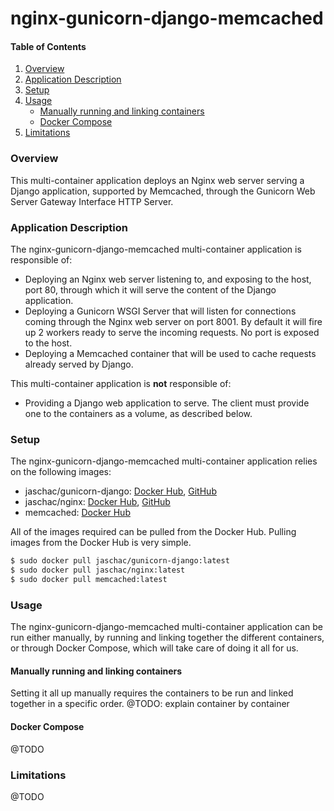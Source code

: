 # nginx-gunicorn-django-memcached
#### Table of Contents
1. [Overview](#overview)
2. [Application Description](#application-description)
3. [Setup](#setup)
4. [Usage](#usage)
    * [Manually running and linking containers](#manually-running-and-linking-containers)
    * [Docker Compose](#docker-compose)
5. [Limitations](#limitations)

### Overview
This multi-container application deploys an Nginx web server serving a Django application, supported by Memcached, through the Gunicorn Web Server Gateway Interface HTTP Server. 

### Application Description
The nginx-gunicorn-django-memcached multi-container application is responsible of:

 * Deploying an Nginx web server listening to, and exposing to the host, port 80, through which it will serve the content of the Django application.
 * Deploying a Gunicorn WSGI Server that will listen for connections coming through the Nginx web server on port 8001. By default it will fire up 2 workers ready to serve the incoming requests. No port is exposed to the host.
 * Deploying a Memcached container that will be used to cache requests already served by Django.

This multi-container application is **not** responsible of:

 * Providing a Django web application to serve. The client must provide one to the containers as a volume, as described below.

### Setup
The nginx-gunicorn-django-memcached multi-container application relies on the following images:

 * jaschac/gunicorn-django: [Docker Hub]( https://hub.docker.com/r/jaschac/gunicorn-django/), [GitHub](https://github.com/jaschac/docker-gunicorn-django)
 * jaschac/nginx: [Docker Hub](https://hub.docker.com/r/jaschac/nginx/), [GitHub](https://github.com/jaschac/docker-nginx)
 * memcached: [Docker Hub](https://hub.docker.com/_/memcached/)

All of the images required can be pulled from the Docker Hub. Pulling images from the Docker Hub is very simple.

```bash
$ sudo docker pull jaschac/gunicorn-django:latest
$ sudo docker pull jaschac/nginx:latest
$ sudo docker pull memcached:latest
```

### Usage
The nginx-gunicorn-django-memcached multi-container application can be run either manually, by running and linking together the different containers, or through Docker Compose, which will take care of doing it all for us.

#### Manually running and linking containers
Setting it all up manually requires the containers to be run and linked together in a specific order.
@TODO: explain container by container

#### Docker Compose
@TODO

### Limitations
@TODO
